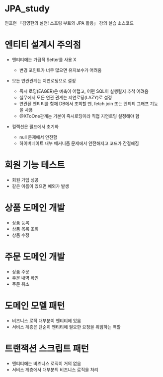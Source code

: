 # JPA_study

인프런 「김영한의 실전! 스프링 부트와 JPA 활용」 강의 실습 소스코드

# 엔티티 설계시 주의점
- 엔티티에는 가급적 Setter를 사용 X
    - 변경 포인트가 너무 많으면 유지보수가 어려움

- 모든 연관관계는 지연로딩으로 설정
    - 즉시 로딩(EAGER)은 예측이 어렵고, 어떤 SQL이 실행될지 추척 어려움
    - 실무에서 모든 연관 관계는 지연로딩(LAZY)로 설정
    - 연관된 엔티티를 함께 DB에서 조회할 땐, fetch join 또는 엔티티 그래프 기능을 사용
    - @XToOne관계는 기본이 즉시로딩이라 직접 지연로딩 설정해야 함

- 컬렉션은 필드에서 초기화
    - null 문제에서 안전함
    - 하이버네이트 내부 메커니즘 문제에서 안전해지고 코드가 간결해짐

# 회원 기능 테스트
- 회원 가입 성공
- 같은 이름이 있으면 예외가 발생

# 상품 도메인 개발
- 상품 등록
- 상품 목록 조회
- 상품 수정

# 주문 도메인 개발
- 상품 주문
- 주문 내역 확인
- 주문 취소

# 도메인 모델 패턴
- 비즈니스 로직 대부분이 엔티티에 있음
- 서비스 계층은 단순히 엔티티에 필요한 요청을 위임하는 역할

# 트랜잭션 스크립트 패턴
- 엔티티에는 비즈니스 로직이 거의 없음
- 서비스 계층에서 대부분의 비즈니스 로직을 처리